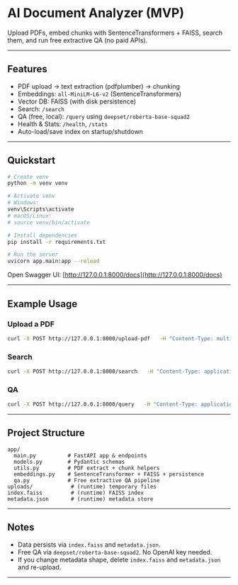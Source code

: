 # AI Document Analyzer (MVP)

Upload PDFs, embed chunks with SentenceTransformers + FAISS, search them, and run free extractive QA (no paid APIs).

---

## Features

- PDF upload → text extraction (pdfplumber) → chunking  
- Embeddings: `all-MiniLM-L6-v2` (SentenceTransformers)  
- Vector DB: FAISS (with disk persistence)  
- Search: `/search`  
- QA (free, local): `/query` using `deepset/roberta-base-squad2`  
- Health & Stats: `/health`, `/stats`  
- Auto-load/save index on startup/shutdown  

---

## Quickstart

```bash
# Create venv
python -m venv venv

# Activate venv
# Windows:
venv\Scripts\activate
# macOS/Linux:
# source venv/bin/activate

# Install dependencies
pip install -r requirements.txt

# Run the server
uvicorn app.main:app --reload
```

Open Swagger UI: [http://127.0.0.1:8000/docs](http://127.0.0.1:8000/docs)

---

## Example Usage

### Upload a PDF
```bash
curl -X POST http://127.0.0.1:8000/upload-pdf   -H "Content-Type: multipart/form-data"   -F "file=@/path/to/your.pdf"
```

### Search
```bash
curl -X POST http://127.0.0.1:8000/search   -H "Content-Type: application/json"   -d "{\"query\":\"your question\",\"top_k\":3}"
```

### QA
```bash
curl -X POST http://127.0.0.1:8000/query   -H "Content-Type: application/json"   -d "{\"query\":\"your question\",\"top_k\":3}"
```

---

## Project Structure

```
app/
  main.py          # FastAPI app & endpoints
  models.py        # Pydantic schemas
  utils.py         # PDF extract + chunk helpers
  embeddings.py    # SentenceTransformer + FAISS + persistence
  qa.py            # Free extractive QA pipeline
uploads/            # (runtime) temporary files
index.faiss         # (runtime) FAISS index
metadata.json       # (runtime) metadata store
```

---

## Notes

- Data persists via `index.faiss` and `metadata.json`.  
- Free QA via `deepset/roberta-base-squad2`. No OpenAI key needed.  
- If you change metadata shape, delete `index.faiss` and `metadata.json` and re-upload.  

---
